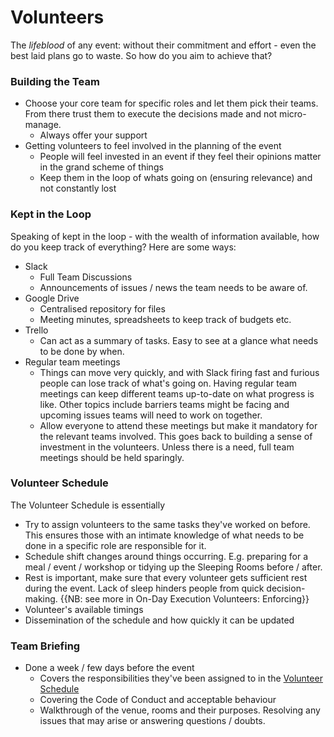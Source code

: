 # Volunteers

The *lifeblood* of any event: without their commitment and effort - even the best laid plans go to waste.  So how do you aim to achieve that?  

### Building the Team

- Choose your core team for specific roles and let them pick their teams.  From there trust them to execute the decisions made and not micro-manage.  
  - Always offer your support 
- Getting volunteers to feel involved in the planning of the event
  - People will feel invested in an event if they feel their opinions matter in the grand scheme of things
  - Keep them in the loop of whats going on (ensuring relevance) and not constantly lost


### Kept in the Loop

Speaking of kept in the loop - with the wealth of information available, how do you keep track of everything?  Here are some ways:

- Slack
  - Full Team Discussions
  - Announcements of issues / news the team needs to be aware of.
- Google Drive
  - Centralised repository for files
  - Meeting minutes, spreadsheets to keep track of budgets etc.
- Trello
  - Can act as a summary of tasks.  Easy to see at a glance what needs to be done by when.
- Regular team meetings
  - Things can move very quickly, and with Slack firing fast and furious people can lose track of what's going on.  Having regular team meetings can keep different teams up-to-date on what progress is like.  Other topics include barriers teams might be facing and upcoming issues teams will need to work on together.
  - Allow everyone to attend these meetings but make it mandatory for the relevant teams involved.  This goes back to building a sense of investment in the volunteers.  Unless there is a need, full team meetings should be held sparingly.


### Volunteer Schedule

The Volunteer Schedule is essentially 

- Try to assign volunteers to the same tasks they've worked on before.  This ensures those with an intimate knowledge of what needs to be done in a specific role are responsible for it.
- Schedule shift changes around things occurring. E.g. preparing for a meal / event / workshop or tidying up the Sleeping Rooms before / after.
- Rest is important, make sure that every volunteer gets sufficient rest during the event.  Lack of sleep hinders people from quick decision-making.  {{NB: see more in On-Day Execution Volunteers: Enforcing}}
- Volunteer's available timings
- Dissemination of the schedule and how quickly it can be updated


### Team Briefing

- Done a week / few days before the event
  - Covers the responsibilities they've been assigned to in the [Volunteer Schedule]()
  - Covering the Code of Conduct and acceptable behaviour
  - Walkthrough of the venue, rooms and their purposes.  Resolving any issues that may arise or answering questions / doubts.


